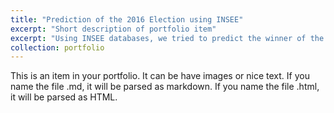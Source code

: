 ```yaml
---
title: "Prediction of the 2016 Election using INSEE"
excerpt: "Short description of portfolio item"
excerpt: "Using INSEE databases, we tried to predict the winner of the 2016 election by using socio-economic data from cities in France 1<br/><img src='/images/election.png'>"
collection: portfolio
---
```


This is an item in your portfolio. It can be have images or nice text. If you name the file .md, it will be parsed as markdown. If you name the file .html, it will be parsed as HTML. 
<!--stackedit_data:
eyJoaXN0b3J5IjpbLTQyMDU2MTExMSwtNzg2MjkwNTk5XX0=
-->